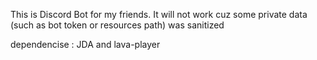 This is Discord Bot for my friends.
It will not work cuz some private data (such as bot token or resources path) was sanitized

dependencise : JDA and lava-player